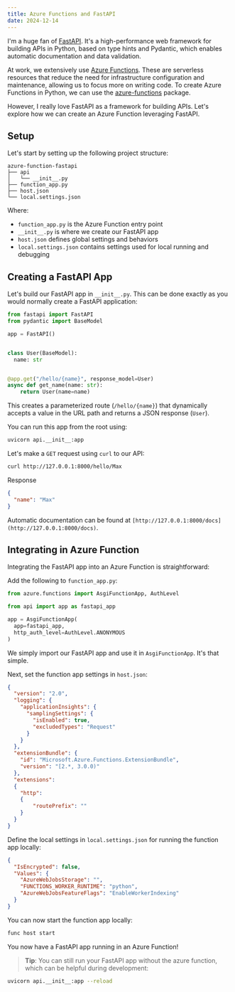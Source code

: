 ```yaml
---
title: Azure Functions and FastAPI
date: 2024-12-14
---
```


I'm a huge fan of [FastAPI](https://fastapi.tiangolo.com). It's a high-performance web framework for building APIs in Python, based on type hints and Pydantic, which enables automatic documentation and data validation.

At work, we extensively use [Azure Functions](https://learn.microsoft.com/en-us/azure/azure-functions/). These are serverless resources that reduce the need for infrastructure configuration and maintenance, allowing us to focus more on writing code. To create Azure Functions in Python, we can use the [azure-functions](https://pypi.org/project/azure-functions/) package.

However, I really love FastAPI as a framework for building APIs. Let's explore how we can create an Azure Function leveraging FastAPI.

## Setup

Let's start by setting up the following project structure:

```
azure-function-fastapi
├── api
│   └── __init__.py
├── function_app.py
├── host.json
└── local.settings.json
```

Where:

- `function_app.py` is the Azure Function entry point
- `__init__.py` is where we create our FastAPI app
- `host.json` defines global settings and behaviors
- `local.settings.json` contains settings used for local running and debugging

## Creating a FastAPI App

Let's build our FastAPI app in `__init__.py`. This can be done exactly as you would normally create a FastAPI application:

```python
from fastapi import FastAPI
from pydantic import BaseModel

app = FastAPI()


class User(BaseModel):
  name: str


@app.get("/hello/{name}", response_model=User)
async def get_name(name: str):
    return User(name=name)
```

This creates a parameterized route (`/hello/{name}`) that dynamically accepts a value in the URL path and returns a JSON response (`User`).

You can run this app from the root using:

```sh
uvicorn api.__init__:app
```

Let's make a `GET` request using `curl` to our API:

```sh
curl http://127.0.0.1:8000/hello/Max
```

Response

```json
{
  "name": "Max"
}
```

Automatic documentation can be found at `[http://127.0.0.1:8000/docs](http://127.0.0.1:8000/docs)`.

## Integrating in Azure Function

Integrating the FastAPI app into an Azure Function is straightforward:

Add the following to `function_app.py`:

```python
from azure.functions import AsgiFunctionApp, AuthLevel

from api import app as fastapi_app

app = AsgiFunctionApp(
  app=fastapi_app,
  http_auth_level=AuthLevel.ANONYMOUS
)
```

We simply import our FastAPI app and use it in `AsgiFunctionApp`. It's that simple.

Next, set the function app settings in `host.json`:

```json
{
  "version": "2.0",
  "logging": {
    "applicationInsights": {
      "samplingSettings": {
        "isEnabled": true,
        "excludedTypes": "Request"
      }
    }
  },
  "extensionBundle": {
    "id": "Microsoft.Azure.Functions.ExtensionBundle",
    "version": "[2.*, 3.0.0)"
  },
  "extensions": 
  {
    "http": 
    {
        "routePrefix": ""
    }
  }
}
```

Define the local settings in `local.settings.json` for running the function app locally:

```json
{
  "IsEncrypted": false,
  "Values": {
    "AzureWebJobsStorage": "",
    "FUNCTIONS_WORKER_RUNTIME": "python",
    "AzureWebJobsFeatureFlags": "EnableWorkerIndexing"
  }
}
```

You can now start the function app locally:

```sh
func host start
```

You now have a FastAPI app running in an Azure Function!

> **Tip**: You can still run your FastAPI app without the azure function, which can be helpful during development:

```sh
uvicorn api.__init__:app --reload
```

